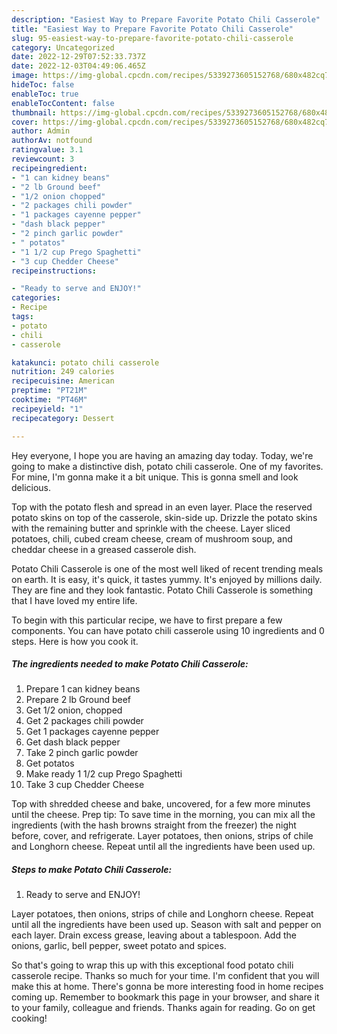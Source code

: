 ```yaml
---
description: "Easiest Way to Prepare Favorite Potato Chili Casserole"
title: "Easiest Way to Prepare Favorite Potato Chili Casserole"
slug: 95-easiest-way-to-prepare-favorite-potato-chili-casserole
category: Uncategorized
date: 2022-12-29T07:52:33.737Z
date: 2022-12-03T04:49:06.465Z
image: https://img-global.cpcdn.com/recipes/5339273605152768/680x482cq70/potato-chili-casserole-recipe-main-photo.jpg
hideToc: false
enableToc: true
enableTocContent: false
thumbnail: https://img-global.cpcdn.com/recipes/5339273605152768/680x482cq70/potato-chili-casserole-recipe-main-photo.jpg
cover: https://img-global.cpcdn.com/recipes/5339273605152768/680x482cq70/potato-chili-casserole-recipe-main-photo.jpg
author: Admin
authorAv: notfound
ratingvalue: 3.1
reviewcount: 3
recipeingredient:
- "1 can kidney beans"
- "2 lb Ground beef"
- "1/2 onion chopped"
- "2 packages chili powder"
- "1 packages cayenne pepper"
- "dash black pepper"
- "2 pinch garlic powder"
- " potatos"
- "1 1/2 cup Prego Spaghetti"
- "3 cup Chedder Cheese"
recipeinstructions:

- "Ready to serve and ENJOY!"
categories:
- Recipe
tags:
- potato
- chili
- casserole

katakunci: potato chili casserole 
nutrition: 249 calories
recipecuisine: American
preptime: "PT21M"
cooktime: "PT46M"
recipeyield: "1"
recipecategory: Dessert

---
```



Hey everyone, I hope you are having an amazing day today. Today, we're going to make a distinctive dish, potato chili casserole. One of my favorites. For mine, I'm gonna make it a bit unique. This is gonna smell and look delicious.

Top with the potato flesh and spread in an even layer. Place the reserved potato skins on top of the casserole, skin-side up. Drizzle the potato skins with the remaining butter and sprinkle with the cheese. Layer sliced potatoes, chili, cubed cream cheese, cream of mushroom soup, and cheddar cheese in a greased casserole dish.

Potato Chili Casserole is one of the most well liked of recent trending meals on earth. It is easy, it's quick, it tastes yummy. It's enjoyed by millions daily. They are fine and they look fantastic. Potato Chili Casserole is something that I have loved my entire life.


To begin with this particular recipe, we have to first prepare a few components. You can have potato chili casserole using 10 ingredients and 0 steps. Here is how you cook it.

<!--inarticleads1-->

##### The ingredients needed to make Potato Chili Casserole:

1. Prepare 1 can kidney beans
1. Prepare 2 lb Ground beef
1. Get 1/2 onion, chopped
1. Get 2 packages chili powder
1. Get 1 packages cayenne pepper
1. Get dash black pepper
1. Take 2 pinch garlic powder
1. Get  potatos
1. Make ready 1 1/2 cup Prego Spaghetti
1. Take 3 cup Chedder Cheese


Top with shredded cheese and bake, uncovered, for a few more minutes until the cheese. Prep tip: To save time in the morning, you can mix all the ingredients (with the hash browns straight from the freezer) the night before, cover, and refrigerate. Layer potatoes, then onions, strips of chile and Longhorn cheese. Repeat until all the ingredients have been used up. 

<!--inarticleads2-->

##### Steps to make Potato Chili Casserole:


1. Ready to serve and ENJOY!

Layer potatoes, then onions, strips of chile and Longhorn cheese. Repeat until all the ingredients have been used up. Season with salt and pepper on each layer. Drain excess grease, leaving about a tablespoon. Add the onions, garlic, bell pepper, sweet potato and spices. 

So that's going to wrap this up with this exceptional food potato chili casserole recipe. Thanks so much for your time. I'm confident that you will make this at home. There's gonna be more interesting food in home recipes coming up. Remember to bookmark this page in your browser, and share it to your family, colleague and friends. Thanks again for reading. Go on get cooking!
